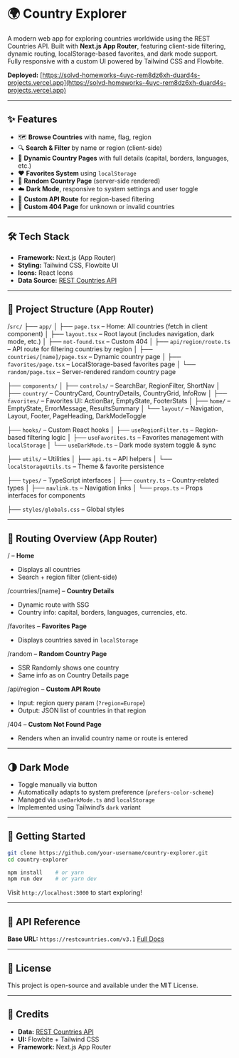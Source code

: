 # 🌍 Country Explorer

A modern web app for exploring countries worldwide using the REST Countries API. Built with **Next.js App Router**, featuring client-side filtering, dynamic routing, localStorage-based favorites, and dark mode support. Fully responsive with a custom UI powered by Tailwind CSS and Flowbite.

**Deployed:**
[https://solvd-homeworks-4uyc-rem8dz6xh-duard4s-projects.vercel.app](https://solvd-homeworks-4uyc-rem8dz6xh-duard4s-projects.vercel.app)

---

## ✨ Features

- 🗺️ **Browse Countries** with name, flag, region
- 🔍 **Search & Filter** by name or region (client-side)
- 📄 **Dynamic Country Pages** with full details (capital, borders, languages, etc.)
- ❤️ **Favorites System** using `localStorage`
- 🎲 **Random Country Page** (server-side rendered)
- ☁️ **Dark Mode**, responsive to system settings and user toggle
- 🔧 **Custom API Route** for region-based filtering
- 🚫 **Custom 404 Page** for unknown or invalid countries

---

## 🛠 Tech Stack

- **Framework:** Next.js (App Router)
- **Styling:** Tailwind CSS, Flowbite UI
- **Icons:** React Icons
- **Data Source:** [REST Countries API](https://restcountries.com/)

---

## 📁 Project Structure (App Router)

/`src/`
├── `app/`
│ ├── `page.tsx` – Home: All countries (fetch in client component)
│ ├── `layout.tsx` – Root layout (includes navigation, dark mode, etc.)
│ ├── `not-found.tsx` – Custom 404
│ ├── `api/region/route.ts` – API route for filtering countries by region
│ ├── `countries/[name]/page.tsx` – Dynamic country page
│ ├── `favorites/page.tsx` – LocalStorage-based favorites page
│ └── `random/page.tsx` – Server-rendered random country page

├── `components/`
│ ├── `controls/` – SearchBar, RegionFilter, ShortNav
│ ├── `country/` – CountryCard, CountryDetails, CountryGrid, InfoRow
│ ├── `favorites/` – Favorites UI: ActionBar, EmptyState, FooterStats
│ ├── `home/` – EmptyState, ErrorMessage, ResultsSummary
│ └── `layout/` – Navigation, Layout, Footer, PageHeading, DarkModeToggle

├── `hooks/` – Custom React hooks
│ ├── `useRegionFilter.ts` – Region-based filtering logic
│ ├── `useFavorites.ts` – Favorites management with `localStorage`
│ └── `useDarkMode.ts` – Dark mode system toggle & sync

├── `utils/` – Utilities
│ ├── `api.ts` – API helpers
│ └── `localStorageUtils.ts` – Theme & favorite persistence

├── `types/` – TypeScript interfaces
│ ├── `country.ts` – Country-related types
│ ├── `navlink.ts` – Navigation links
│ └── `props.ts` – Props interfaces for components

├── `styles/globals.css` – Global styles

---

## 🔄 Routing Overview (App Router)

/ – **Home**

- Displays all countries
- Search + region filter (client-side)

/countries/\[name] – **Country Details**

- Dynamic route with SSG
- Country info: capital, borders, languages, currencies, etc.

/favorites – **Favorites Page**

- Displays countries saved in `localStorage`

/random – **Random Country Page**

- SSR Randomly shows one country
- Same info as on Country Details page

/api/region – **Custom API Route**

- Input: region query param (`?region=Europe`)
- Output: JSON list of countries in that region

/404 – **Custom Not Found Page**

- Renders when an invalid country name or route is entered

---

## 🌗 Dark Mode

- Toggle manually via button
- Automatically adapts to system preference (`prefers-color-scheme`)
- Managed via `useDarkMode.ts` and `localStorage`
- Implemented using Tailwind’s `dark` variant

---

## 🚀 Getting Started

```bash
git clone https://github.com/your-username/country-explorer.git
cd country-explorer

npm install    # or yarn
npm run dev    # or yarn dev
```

Visit `http://localhost:3000` to start exploring!

---

## 📄 API Reference

**Base URL:** `https://restcountries.com/v3.1`
[Full Docs](https://restcountries.com/#about-this-project)

---

## 📜 License

This project is open-source and available under the MIT License.

---

## 🙌 Credits

- **Data:** [REST Countries API](https://restcountries.com)
- **UI:** Flowbite + Tailwind CSS
- **Framework:** Next.js App Router
